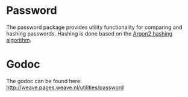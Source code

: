 # Password

The password package provides utility functionality for comparing and hashing passwords. Hashing is done based on the [Argon2 hashing algorithm](https://en.wikipedia.org/wiki/Argon2).

# Godoc

The godoc can be found here: http://weave.pages.weave.nl/utilities/password 